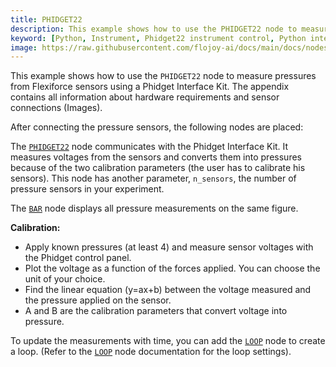 ```yaml
---
title: PHIDGET22
description: This example shows how to use the PHIDGET22 node to measure pressures from Flexiforce sensors using a Phidget Interface Kit.
keyword: [Python, Instrument, Phidget22 instrument control, Python integration with Phidget, Measurement and analysis, Python-based instrument control, Phidget22 integration techniques, Python-based measurement techniques, Enhance measurements with Python, Streamline Phidget usage, Accurate data analysis, Python control of Phidget22]
image: https://raw.githubusercontent.com/flojoy-ai/docs/main/docs/nodes/INSTRUMENTS/PHIDGET/PHIDGET22/examples/EX1/output.jpeg
--- 
```


This example shows how to use the `PHIDGET22` node to measure pressures from Flexiforce sensors using a Phidget Interface Kit. The appendix contains all information about hardware requirements and sensor connections (Images).

After connecting the pressure sensors, the following nodes are placed:

The [`PHIDGET22`](https://github.com/flojoy-io/nodes/blob/main/INSTRUMENTS/PHIDGET/PHIDGET22/PHIDGET22.py) node communicates with the Phidget Interface Kit. It measures voltages from the sensors and converts them into pressures because of the two calibration parameters (the user has to calibrate his sensors). This node has another parameter, `n_sensors`, the number of pressure sensors in your experiment.

The [`BAR`](https://github.com/flojoy-io/nodes/blob/main/VISUALIZERS/PLOTLY/BAR/BAR.py) node displays all pressure measurements on the same figure.

**Calibration:**

- Apply known pressures (at least 4) and measure sensor voltages with the Phidget control panel.
- Plot the voltage as a function of the forces applied. You can choose the unit of your choice.
- Find the linear equation (y=ax+b) between the voltage measured and the pressure applied on the sensor.
- A and B are the calibration parameters that convert voltage into pressure.

To update the measurements with time, you can add the [`LOOP`](https://github.com/flojoy-io/nodes/blob/main/LOGIC_GATES/LOOPS/LOOP/LOOP.py) node to create a loop. (Refer to the [`LOOP`](https://github.com/flojoy-io/nodes/blob/main/LOGIC_GATES/LOOPS/LOOP/LOOP.py) node documentation for the loop settings).